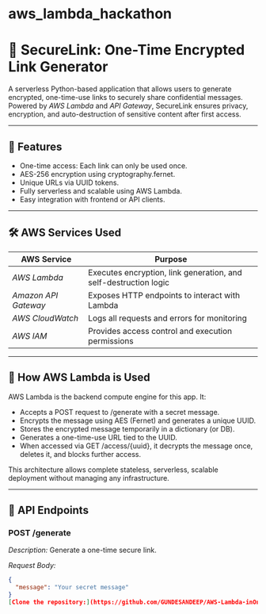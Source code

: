 # aws_lambda_hackathon
# 🔐 SecureLink: One-Time Encrypted Link Generator

A serverless Python-based application that allows users to generate encrypted, one-time-use links to securely share confidential messages. Powered by *AWS Lambda* and *API Gateway*, SecureLink ensures privacy, encryption, and auto-destruction of sensitive content after first access.

---

## 🚀 Features

- One-time access: Each link can only be used once.
- AES-256 encryption using cryptography.fernet.
- Unique URLs via UUID tokens.
- Fully serverless and scalable using AWS Lambda.
- Easy integration with frontend or API clients.

---

## 🛠 AWS Services Used

| AWS Service        | Purpose                                      |
|--------------------|----------------------------------------------|
| *AWS Lambda*     | Executes encryption, link generation, and self-destruction logic |
| *Amazon API Gateway* | Exposes HTTP endpoints to interact with Lambda |
| *AWS CloudWatch* | Logs all requests and errors for monitoring |
| *AWS IAM*        | Provides access control and execution permissions |

---

## 🧠 How AWS Lambda is Used

AWS Lambda is the backend compute engine for this app. It:
- Accepts a POST request to /generate with a secret message.
- Encrypts the message using AES (Fernet) and generates a unique UUID.
- Stores the encrypted message temporarily in a dictionary (or DB).
- Generates a one-time-use URL tied to the UUID.
- When accessed via GET /access/{uuid}, it decrypts the message once, deletes it, and blocks further access.

This architecture allows complete stateless, serverless, scalable deployment without managing any infrastructure.

---

## 📌 API Endpoints

### POST /generate
*Description:* Generate a one-time secure link.

*Request Body:*
```json
{
  "message": "Your secret message"
}
[Clone the repository:](https://github.com/GUNDESANDEEP/AWS-Lambda-inOne-Time-Encrypted-Link-Generator/tree/main)
